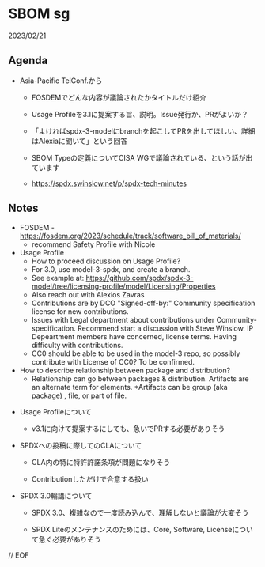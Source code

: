 # SBOM sg  

2023/02/21  

## Agenda

- Asia-Pacific TelConf.から

  - FOSDEMでどんな内容が議論されたかタイトルだけ紹介

  - Usage Profileを3.1に提案する旨、説明。Issue発行か、PRがよいか？

  - 「よければspdx-3-modelにbranchを起こしてPRを出してほしい、詳細はAlexiaに聞いて」という回答

  - SBOM Typeの定義についてCISA WGで議論されている、という話が出ています

  - https://spdx.swinslow.net/p/spdx-tech-minutes

## Notes
* FOSDEM - https://fosdem.org/2023/schedule/track/software_bill_of_materials/
   * recommend Safety Profile with Nicole
* Usage Profile
   * How to proceed discussion on Usage Profile?
   * For 3.0,   use model-3-spdx,  and create a branch.
   * See example at: https://github.com/spdx/spdx-3-model/tree/licensing-profile/model/Licensing/Properties
   * Also reach out with Alexios Zavras
   * Contributions are by DCO "Signed-off-by:"   Community specification license for new contributions.
   * Issues with Legal department about contributions under Community-specification.    Recommend start a discussion with Steve Winslow.    IP Depeartment members have concerned,  license terms.   Having difficulty with contributions. 
   * CC0 should be able to be used in the model-3 repo,  so possibly contribute with License of CC0?  To be confirmed.
* How to describe relationship between package and distribution? 
   * Relationship can go between packages & distribution.   Artifacts are an alternate term for elements. 
    *Artifacts can be group (aka package) , file, or part of file. 


- Usage Profileについて

  - v3.1に向けて提案するにしても、急いでPRする必要がありそう

- SPDXへの投稿に際してのCLAについて  

  - CLA内の特に特許許諾条項が問題になりそう

  - Contributionしただけで合意する扱い

- SPDX 3.0輪講について

  - SPDX 3.0、複雑なので一度読み込んで、理解しないと議論が大変そう

  - SPDX Liteのメンテナンスのためには、Core, Software, Licenseについて急ぐ必要がありそう

// EOF  
